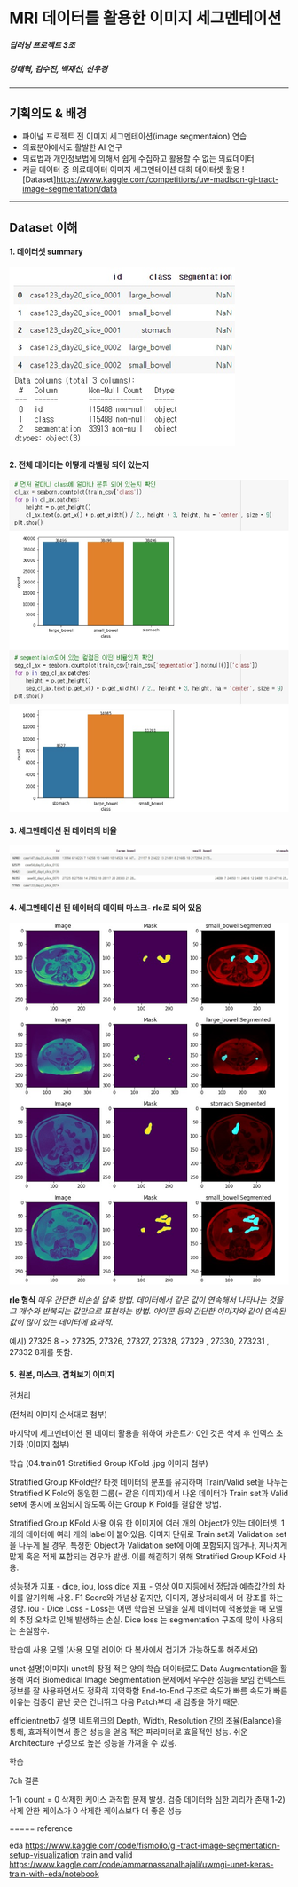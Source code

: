 # MRI 데이터를 활용한 이미지 세그멘테이션 

##### 딥러닝 프로젝트 3조
##### 강태혁, 김수진, 백재선, 신우경
___

## 기획의도 & 배경
- 파이널 프로젝트 전 이미지 세그멘테이션(image segmentaion) 연습
- 의료분야에서도 활발한 AI 연구
- 의료법과 개인정보법에 의해서 쉽게 수집하고 활용할 수 없는 의료데이터
- 캐글 데이터 중 의료데이터 이미지 세그멘테이션 대회 데이터셋 활용
![Dataset]<https://www.kaggle.com/competitions/uw-madison-gi-tract-image-segmentation/data>

___

## Dataset 이해

#### 1. 데이터셋 summary


![약 11만여개 데이터, 세그멘테이션 된 데이터는 약 3만개](./Images/02.dataset01.jpg)


#### 2. 전체 데이터는 어떻게 라벨링 되어 있는지


![1개 케이스에 위, 대장, 소장 라벨링](./Images/02.dataset02.jpg)


#### 3. 세그멘테이션 된 데이터의 비율


![25%/ 42% / 33%](./Images/02.dataset03.jpg)


#### 4. 세그멘테이션 된 데이터의 데이터 마스크- rle로 되어 있음


![rle로 되어 있음](./Images/02.dataset04.jpg)


**rle 형식** 
_매우 간단한 비손실 압축 방법. 데이터에서 같은 값이 연속해서 나타나는 것을 그 개수와 반복되는 값만으로 표현하는 방법. 아이콘 등의 간단한 이미지와 같이 연속된 값이 많이 있는 데이터에 효과적._

예시)
27325 8 -> 27325, 27326, 27327, 27328, 27329 , 27330, 273231 , 27332 8개를 뜻함.


#### 5. 원본, 마스크, 겹쳐보기 이미지 


전처리


(전처리 이미지 순서대로 첨부)

마지막에 세그멘테이션 된 데이터 활용을 위하여 카운트가 0인 것은 삭제 후 인덱스 초기화 (이미지 첨부)



학습
(04.train01-Stratified Group KFold .jpg 이미지 첨부)

Stratified Group KFold란?
타겟 데이터의 분포를 유지하며 Train/Valid set을 나누는 Stratified K Fold와 동일한 그룹(= 같은 이미지)에서 나온 데이터가 Train set과 Valid set에 동시에 포함되지 않도록 하는 Group K Fold를 결합한 방법.

Stratified Group KFold 사용 이유
한 이미지에 여러 개의 Object가 있는 데이터셋. 1개의 데이터에 여러 개의 label이 붙어있음.
이미지 단위로 Train set과 Validation set을 나누게 될 경우, 특정한 Object가 Validation set에 아예 포함되지 않거나, 지나치게 많게 혹은 적게 포함되는 경우가 발생. 이를 해결하기 위해 Stratified Group KFold 사용. 


성능평가 지표 -  dice, iou, loss
dice 지표 - 영상 이미지등에서 정답과 예측값간의 차이를 알기위해 사용. F1 Score와 개념상 같지만, 이미지, 영상처리에서 더 강조를 하는 경향.
iou - 
Dice Loss - Loss는 어떤 학습된 모델을 실제 데이터에 적용했을 때 모델의 추정 오차로 인해 발생하는 손실. Dice loss 는 segmentation 구조에 많이 사용되는 손실함수.

학습에 사용 모델 
(사용 모델 레이어 다 복사에서 접기가 가능하도록 해주세요)

unet 설명(이미지)
unet의 장점
적은 양의 학습 데이터로도 Data Augmentation을 활용해 여러 Biomedical Image Segmentation 문제에서 우수한 성능을 보임
컨텍스트 정보를 잘 사용하면서도 정확히 지역화함
End-to-End 구조로 속도가 빠름
속도가 빠른 이유는 검증이 끝난 곳은 건너뛰고 다음 Patch부터 새 검증을 하기 때문.

efficientnetb7 설명
네트워크의 Depth, Width, Resolution 간의 조율(Balance)을 통해, 효과적이면서 좋은 성능을 얻음
적은 파라미터로 효율적인 성능. 쉬운 Architecture 구성으로 높은 성능을 가져올 수 있음.

학습

7ch 결론

1-1) count = 0  삭제한 케이스 과적합 문제 발생. 검증 데이터와 심한 괴리가 존재
1-2) 삭제 안한 케이스가 0 삭제한 케이스보다 더 좋은 성능

=====
reference

eda
https://www.kaggle.com/code/fismoilo/gi-tract-image-segmentation-setup-visualization
train and valid 
https://www.kaggle.com/code/ammarnassanalhajali/uwmgi-unet-keras-train-with-eda/notebook
 
